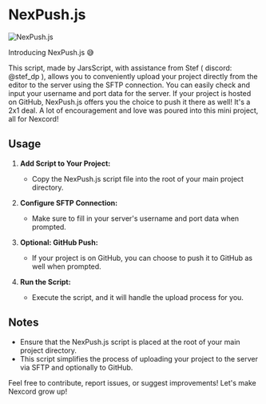 # NexPush.js

![NexPush.js](https://i.ibb.co/ZTtLKp5/project-20231209-0213207-01.png)

Introducing NexPush.js 😅

This script, made by JarsScript, with assistance from Stef ( discord: @stef_dp ), allows you to conveniently upload your project directly from the editor to the server using the SFTP connection. You can easily check and input your username and port data for the server. If your project is hosted on GitHub, NexPush.js offers you the choice to push it there as well! It's a 2x1 deal. A lot of encouragement and love was poured into this mini project, all for Nexcord! 

## Usage

1. **Add Script to Your Project:**
   - Copy the NexPush.js script file into the root of your main project directory.

2. **Configure SFTP Connection:**
   - Make sure to fill in your server's username and port data when prompted.

3. **Optional: GitHub Push:**
   - If your project is on GitHub, you can choose to push it to GitHub as well when prompted.

4. **Run the Script:**
   - Execute the script, and it will handle the upload process for you.

## Notes

- Ensure that the NexPush.js script is placed at the root of your main project directory.
- This script simplifies the process of uploading your project to the server via SFTP and optionally to GitHub.

Feel free to contribute, report issues, or suggest improvements! Let's make Nexcord grow up!
